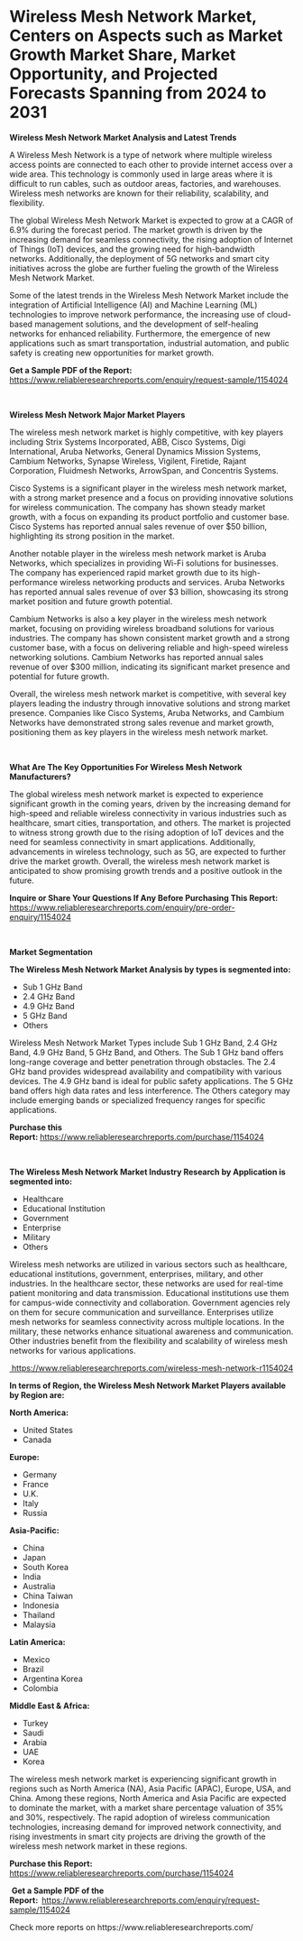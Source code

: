 <p><h1>Wireless Mesh Network Market, Centers on Aspects such as Market Growth Market Share, Market Opportunity, and Projected Forecasts Spanning from 2024 to 2031</h1></p><p><strong>Wireless Mesh Network Market Analysis and Latest Trends</strong></p>
<p><p>A Wireless Mesh Network is a type of network where multiple wireless access points are connected to each other to provide internet access over a wide area. This technology is commonly used in large areas where it is difficult to run cables, such as outdoor areas, factories, and warehouses. Wireless mesh networks are known for their reliability, scalability, and flexibility.</p><p>The global Wireless Mesh Network Market is expected to grow at a CAGR of 6.9% during the forecast period. The market growth is driven by the increasing demand for seamless connectivity, the rising adoption of Internet of Things (IoT) devices, and the growing need for high-bandwidth networks. Additionally, the deployment of 5G networks and smart city initiatives across the globe are further fueling the growth of the Wireless Mesh Network Market.</p><p>Some of the latest trends in the Wireless Mesh Network Market include the integration of Artificial Intelligence (AI) and Machine Learning (ML) technologies to improve network performance, the increasing use of cloud-based management solutions, and the development of self-healing networks for enhanced reliability. Furthermore, the emergence of new applications such as smart transportation, industrial automation, and public safety is creating new opportunities for market growth.</p></p>
<p><strong>Get a Sample PDF of the Report:&nbsp;</strong> <a href="https://www.reliableresearchreports.com/enquiry/request-sample/1154024">https://www.reliableresearchreports.com/enquiry/request-sample/1154024</a></p>
<p>&nbsp;</p>
<p><strong>Wireless Mesh Network Major Market Players</strong></p>
<p><p>The wireless mesh network market is highly competitive, with key players including Strix Systems Incorporated, ABB, Cisco Systems, Digi International, Aruba Networks, General Dynamics Mission Systems, Cambium Networks, Synapse Wireless, Vigilent, Firetide, Rajant Corporation, Fluidmesh Networks, ArrowSpan, and Concentris Systems.</p><p>Cisco Systems is a significant player in the wireless mesh network market, with a strong market presence and a focus on providing innovative solutions for wireless communication. The company has shown steady market growth, with a focus on expanding its product portfolio and customer base. Cisco Systems has reported annual sales revenue of over $50 billion, highlighting its strong position in the market.</p><p>Another notable player in the wireless mesh network market is Aruba Networks, which specializes in providing Wi-Fi solutions for businesses. The company has experienced rapid market growth due to its high-performance wireless networking products and services. Aruba Networks has reported annual sales revenue of over $3 billion, showcasing its strong market position and future growth potential.</p><p>Cambium Networks is also a key player in the wireless mesh network market, focusing on providing wireless broadband solutions for various industries. The company has shown consistent market growth and a strong customer base, with a focus on delivering reliable and high-speed wireless networking solutions. Cambium Networks has reported annual sales revenue of over $300 million, indicating its significant market presence and potential for future growth.</p><p>Overall, the wireless mesh network market is competitive, with several key players leading the industry through innovative solutions and strong market presence. Companies like Cisco Systems, Aruba Networks, and Cambium Networks have demonstrated strong sales revenue and market growth, positioning them as key players in the wireless mesh network market.</p></p>
<p>&nbsp;</p>
<p><strong>What Are The Key Opportunities For Wireless Mesh Network Manufacturers?</strong></p>
<p><p>The global wireless mesh network market is expected to experience significant growth in the coming years, driven by the increasing demand for high-speed and reliable wireless connectivity in various industries such as healthcare, smart cities, transportation, and others. The market is projected to witness strong growth due to the rising adoption of IoT devices and the need for seamless connectivity in smart applications. Additionally, advancements in wireless technology, such as 5G, are expected to further drive the market growth. Overall, the wireless mesh network market is anticipated to show promising growth trends and a positive outlook in the future.</p></p>
<p><strong>Inquire or Share Your Questions If Any Before Purchasing This Report:</strong> <a href="https://www.reliableresearchreports.com/enquiry/pre-order-enquiry/1154024">https://www.reliableresearchreports.com/enquiry/pre-order-enquiry/1154024</a></p>
<p>&nbsp;</p>
<p><strong>Market Segmentation</strong></p>
<p><strong>The Wireless Mesh Network Market Analysis by types is segmented into:</strong></p>
<p><ul><li>Sub 1 GHz Band</li><li>2.4 GHz Band</li><li>4.9 GHz Band</li><li>5 GHz Band</li><li>Others</li></ul></p>
<p><p>Wireless Mesh Network Market Types include Sub 1 GHz Band, 2.4 GHz Band, 4.9 GHz Band, 5 GHz Band, and Others. The Sub 1 GHz band offers long-range coverage and better penetration through obstacles. The 2.4 GHz band provides widespread availability and compatibility with various devices. The 4.9 GHz band is ideal for public safety applications. The 5 GHz band offers high data rates and less interference. The Others category may include emerging bands or specialized frequency ranges for specific applications.</p></p>
<p><strong>Purchase this Report:&nbsp;</strong><a href="https://www.reliableresearchreports.com/purchase/1154024">https://www.reliableresearchreports.com/purchase/1154024</a></p>
<p>&nbsp;</p>
<p><strong>The Wireless Mesh Network Market Industry Research by Application is segmented into:</strong></p>
<p><ul><li>Healthcare</li><li>Educational Institution</li><li>Government</li><li>Enterprise</li><li>Military</li><li>Others</li></ul></p>
<p><p>Wireless mesh networks are utilized in various sectors such as healthcare, educational institutions, government, enterprises, military, and other industries. In the healthcare sector, these networks are used for real-time patient monitoring and data transmission. Educational institutions use them for campus-wide connectivity and collaboration. Government agencies rely on them for secure communication and surveillance. Enterprises utilize mesh networks for seamless connectivity across multiple locations. In the military, these networks enhance situational awareness and communication. Other industries benefit from the flexibility and scalability of wireless mesh networks for various applications.</p></p>
<p><a href="https://www.reliableresearchreports.com/wireless-mesh-network-r1154024">&nbsp;https://www.reliableresearchreports.com/wireless-mesh-network-r1154024</a></p>
<p><strong>In terms of Region, the Wireless Mesh Network Market Players available by Region are:</strong></p>
<p>
    <p> <strong> North America: </strong>
        <ul>
            <li>United States</li>
            <li>Canada</li>
        </ul>
        </p> 
    <p> <strong> Europe: </strong>
        <ul>
            <li>Germany</li>
            <li>France</li>
            <li>U.K.</li>
            <li>Italy</li>
            <li>Russia</li>
        </ul>
        </p> 
    <p> <strong> Asia-Pacific: </strong>
        <ul>
            <li>China</li>
            <li>Japan</li>
            <li>South Korea</li>
            <li>India</li>
            <li>Australia</li>
            <li>China Taiwan</li>
            <li>Indonesia</li>
            <li>Thailand</li>
            <li>Malaysia</li>
        </ul>
        </p> 
    <p> <strong> Latin America: </strong>
        <ul>
            <li>Mexico</li>
            <li>Brazil</li>
            <li>Argentina Korea</li>
            <li>Colombia</li>
        </ul>
        </p> 
    <p> <strong> Middle East & Africa: </strong>
        <ul>
            <li>Turkey</li>
            <li>Saudi</li>
            <li>Arabia</li>
            <li>UAE</li>
            <li>Korea</li>
        </ul>
    </p>
    </p>
<p><p>The wireless mesh network market is experiencing significant growth in regions such as North America (NA), Asia Pacific (APAC), Europe, USA, and China. Among these regions, North America and Asia Pacific are expected to dominate the market, with a market share percentage valuation of 35% and 30%, respectively. The rapid adoption of wireless communication technologies, increasing demand for improved network connectivity, and rising investments in smart city projects are driving the growth of the wireless mesh network market in these regions.</p></p>
<p><strong>Purchase this Report: </strong><a href="https://www.reliableresearchreports.com/purchase/1154024">https://www.reliableresearchreports.com/purchase/1154024</a></p>
<p>&nbsp;<strong>Get a Sample PDF of the Report:&nbsp;&nbsp;</strong><a href="https://www.reliableresearchreports.com/enquiry/request-sample/1154024">https://www.reliableresearchreports.com/enquiry/request-sample/1154024</a></p>
<p><strong></strong></p>
<p>Check more reports on https://www.reliableresearchreports.com/</p>